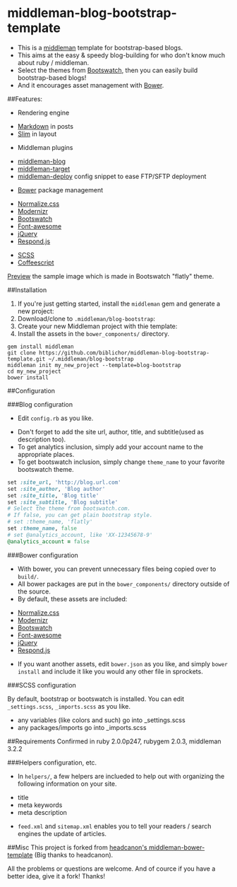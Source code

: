 # middleman-blog-bootstrap-template

* This is a [middleman](http://middlemanapp.com) template for bootstrap-based blogs.
* This aims at the easy & speedy blog-building for who don't know much about ruby / middleman.
* Select the themes from [Bootswatch](http://bootswatch.com/), then you can easily build bootstrap-based blogs!
* And it encourages asset management with [Bower](http://github.com/twitter/bower). 

##Features:
* Rendering engine
 - [Markdown](http://daringfireball.net/projects/markdown/) in posts
 - [Slim](http://slim-lang.com/) in layout
* Middleman plugins
 - [middleman-blog](http://github.com/middleman/middleman-blog/)
 - [middleman-target](http://github.com/xunker/middleman-target) 
 - [middleman-deploy](http://github.com/tvaughan/middleman-deploy) config snippet to ease FTP/SFTP deployment
* [Bower](http://github.com/twitter/bower) package management
 - [Normalize.css](http://necolas.github.com/normalize.css) 
 - [Modernizr](http://modernizr.com)
 - [Bootswatch](http://bootswatch.com/)
 - [Font-awesome](http://fontawesome.io/)
 - [jQuery](http://jquery.com/)
 - [Respond.js](http://github.com/scottjehl/Respond)
* [SCSS](http://sass-lang.com)
* [Coffeescript](http://coffeescript.org/)

[Preview](source/images/sample-theme-flatly.png) the sample image which is made in Bootswatch "flatly" theme.

##Installation

1. If you're just getting started, install the `middleman` gem and generate a new project:
1. Download/clone to `.middleman/blog-bootstrap`: 
1. Create your new Middleman project with thie template:
1. Install the assets in the `bower_components/` directory.

```shell
gem install middleman
git clone https://github.com/biblichor/middleman-blog-bootstrap-template.git ~/.middleman/blog-bootstrap
middleman init my_new_project --template=blog-bootstrap
cd my_new_project
bower install
```

##Configuration

###Blog configuration

* Edit `config.rb` as you like.
 - Don't forget to add the site url, author, title, and subtitle(used as description too).
 - To get analytics inclusion, simply add your account name to the appropriate places.
 - To get bootswatch inclusion, simply change `theme_name` to your favorite bootswatch theme.

```ruby:config.rb
set :site_url, 'http://blog.url.com'
set :site_author, 'Blog author'
set :site_title, 'Blog title'
set :site_subtitle, 'Blog subtitle'
# Select the theme from bootswatch.com.
# If false, you can get plain bootstrap style.
# set :theme_name, 'flatly'
set :theme_name, false
# set @analytics_account, like 'XX-12345678-9'
@analytics_account = false
```

###Bower configuration

* With bower, you can prevent unnecessary files being copied over to ```build/```.
* All bower packages are put in the ```bower_components/``` directory outside of the source. 
* By default, these assets are included:
 - [Normalize.css](http://necolas.github.com/normalize.css) 
 - [Modernizr](http://modernizr.com)
 - [Bootswatch](http://bootswatch.com/)
 - [Font-awesome](http://fontawesome.io/)
 - [jQuery](http://jquery.com/)
 - [Respond.js](http://github.com/scottjehl/Respond)
* If you want another assets, edit `bower.json` as you like, and simply ```bower install``` and include it like you would any other file in sprockets.

###SCSS configuration

By default, bootstrap or bootswatch is installed.
You can edit `_settings.scss`, `_imports.scss` as you like.

* any variables (like colors and such) go into _settings.scss
* any packages/imports go into _imports.scss

##Requirements
Confirmed in ruby 2.0.0p247, rubygem 2.0.3, middleman 3.2.2

###Helpers configuration, etc.

* In ```helpers/```, a few helpers are inclueded to help out with organizing the following information on your site.
 - title
 - meta keywords
 - meta description
* ```feed.xml``` and ```sitemap.xml``` enables you to tell your readers / search engines the update of articles.

##Misc
This project is forked from [headcanon's middleman-bower-template](https://github.com/headcanon/middleman-bower-template)  (Big thanks to headcanon). 

All the problems or questions are welcome. And of cource if you have a better idea, give it a fork! 
Thanks!

